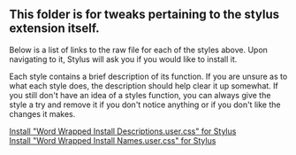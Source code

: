 ## This folder is for tweaks pertaining to the stylus extension itself.

Below is a list of links to the raw file for each of the styles above. Upon navigating to it, Stylus will ask you if you would like to install it.  

Each style contains a brief description of its function. If you are unsure as to what each style does, the description should help clear it up somewhat. If you still don't have an idea of a styles function, you can always give the style a try and remove it if you don't notice anything or if you don't like the changes it makes.  

[Install "Word Wrapped Install Descriptions.user.css" for Stylus](https://raw.githubusercontent.com/Neop0litan/CSS-Tweaks/main/Stylus/%21Stylus%20Extension%20Tweaks/Word%20Wrapped%20Install%20Descriptions.user.css)  
[Install "Word Wrapped Install Names.user.css" for Stylus](https://raw.githubusercontent.com/Neop0litan/CSS-Tweaks/main/Stylus/%21Stylus%20Extension%20Tweaks/Word%20Wrapped%20Install%20Names.user.css)  
